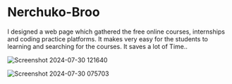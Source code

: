# Nerchuko-Broo
I designed a web page which gathered the free online courses, internships and coding practice platforms. It makes very easy for the students to learning and
searching for the courses. It saves a lot of Time..

![Screenshot 2024-07-30 121640](https://github.com/user-attachments/assets/e277422c-fdc0-4380-8cf2-04945e230fea)

![Screenshot 2024-07-30 075703](https://github.com/user-attachments/assets/66f879cf-9e40-47d2-9324-6b745922be3a)

